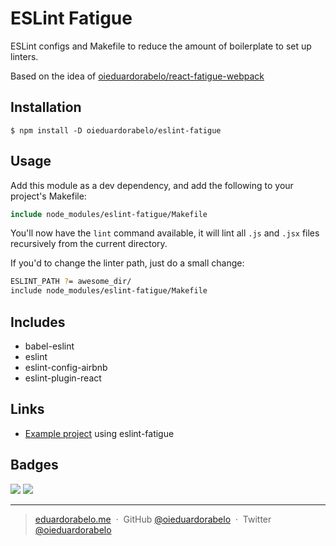 # ESLint Fatigue

ESLint configs and Makefile to reduce the amount of boilerplate to set up linters.

Based on the idea of [oieduardorabelo/react-fatigue-webpack](https://github.com/oieduardorabelo/react-fatigue-webpack)

## Installation

```
$ npm install -D oieduardorabelo/eslint-fatigue
```

## Usage

Add this module as a dev dependency, and add the following to your project's Makefile:

```Makefile
include node_modules/eslint-fatigue/Makefile
```

You'll now have the `lint` command available, it will lint all `.js` and `.jsx` files recursively from the current directory.

If you'd to change the linter path, just do a small change:

```Bash
ESLINT_PATH ?= awesome_dir/
include node_modules/eslint-fatigue/Makefile
```

## Includes

- babel-eslint
- eslint
- eslint-config-airbnb
- eslint-plugin-react

## Links

- [Example project](https://github.com/oieduardorabelo/react-companies-board) using eslint-fatigue

## Badges

![](https://img.shields.io/badge/license-MIT-blue.svg)
![](https://img.shields.io/badge/status-stable-green.svg)

---

> [eduardorabelo.me](http://eduardorabelo.me) &nbsp;&middot;&nbsp;
> GitHub [@oieduardorabelo](https://github.com/oieduardorabelo) &nbsp;&middot;&nbsp;
> Twitter [@oieduardorabelo](https://twitter.com/oieduardorabelo)
